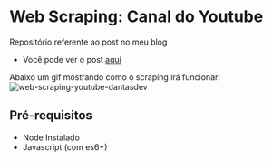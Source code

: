 # Web Scraping: Canal do Youtube
Repositório referente ao post no meu blog

- Você pode ver o post [aqui](https://blog.dantasdev.com/web-scraping-canal-do-youtube/)

Abaixo um gif mostrando como o scraping irá funcionar:
![web-scraping-youtube-dantasdev](https://blog.dantasdev.com/assets/static/content/posts/images/web-scraping-youtube-dantasdev.gif)

## Pré-requisitos
- Node Instalado
- Javascript (com es6+)
